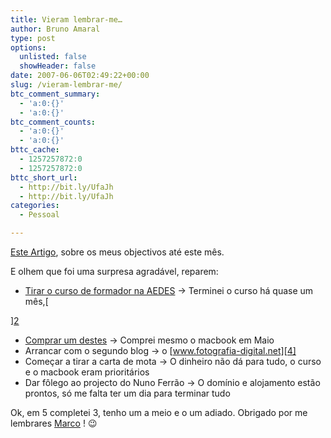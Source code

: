 ```yaml
---
title: Vieram lembrar-me…
author: Bruno Amaral
type: post
options:
  unlisted: false
  showHeader: false
date: 2007-06-06T02:49:22+00:00
slug: /vieram-lembrar-me/
btc_comment_summary:
  - 'a:0:{}'
  - 'a:0:{}'
btc_comment_counts:
  - 'a:0:{}'
  - 'a:0:{}'
bttc_cache:
  - 1257257872:0
  - 1257257872:0
bttc_short_url:
  - http://bit.ly/UfaJh
  - http://bit.ly/UfaJh
categories:
  - Pessoal

---
```

[Este Artigo][1], sobre os meus objectivos até este mês.

E olhem que foi uma surpresa agradável, reparem:

  * [Tirar o curso de formador na AEDES][2] -> Terminei o curso há quase um mês,[
  
][2] 
  * [Comprar um destes][3] -> Comprei mesmo o macbook em Maio
  * Arrancar com o segundo blog -> o [www.fotografia-digital.net][4]
  * Começar a tirar a carta de mota -> O dinheiro não dá para tudo, o curso e o macbook eram prioritários
  * Dar fôlego ao projecto do Nuno Ferrão -> O domínio e alojamento estão prontos, só me falta ter um dia para terminar tudo

Ok, em 5 completei 3, tenho um a meio e o um adiado. Obrigado por me lembrares [Marco][5] ! 😉

 [1]: http://www.brunoamaral.com/post/objectivos-ate-junho-de-2007/
 [2]: http://www.brunoamaral.com/post/formacao-pedagogica-inicial-de-formadores/
 [3]: http://www.fnac.pt/pt/Catalog/Detail.aspx?cIndex=5&catalog=hardware&categoryN=Hardware&category=computadoresPortateisMac&product=885909128327
 [4]: http://www.fotografia-digital.net
 [5]: http://omeublogdenotas.wordpress.com/